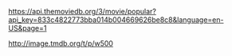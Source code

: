 https://api.themoviedb.org/3/movie/popular?api_key=833c4822773bba014b004669626be8c8&language=en-US&page=1

http://image.tmdb.org/t/p/w500
